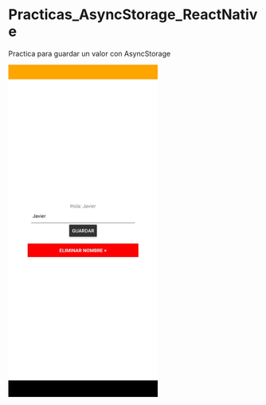 # Practicas_AsyncStorage_ReactNative
Practica para guardar un valor con AsyncStorage

<img width="300px" src=" /src/images/prueba.jpeg"/>
